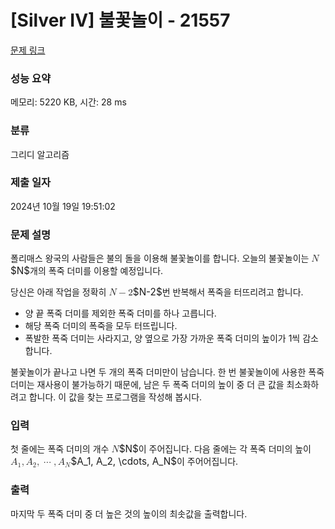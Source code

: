 # [Silver IV] 불꽃놀이 - 21557 

[문제 링크](https://www.acmicpc.net/problem/21557) 

### 성능 요약

메모리: 5220 KB, 시간: 28 ms

### 분류

그리디 알고리즘

### 제출 일자

2024년 10월 19일 19:51:02

### 문제 설명

<p>폴리매스 왕국의 사람들은 불의 돌을 이용해 불꽃놀이를 합니다. 오늘의 불꽃놀이는 <mjx-container class="MathJax" jax="CHTML" style="font-size: 109%; position: relative;"><mjx-math class="MJX-TEX" aria-hidden="true"><mjx-mi class="mjx-i"><mjx-c class="mjx-c1D441 TEX-I"></mjx-c></mjx-mi></mjx-math><mjx-assistive-mml unselectable="on" display="inline"><math xmlns="http://www.w3.org/1998/Math/MathML"><mi>N</mi></math></mjx-assistive-mml><span aria-hidden="true" class="no-mathjax mjx-copytext">$N$</span></mjx-container>개의 폭죽 더미를 이용할 예정입니다.</p>

<p>당신은 아래 작업을 정확히 <mjx-container class="MathJax" jax="CHTML" style="font-size: 109%; position: relative;"><mjx-math class="MJX-TEX" aria-hidden="true"><mjx-mi class="mjx-i"><mjx-c class="mjx-c1D441 TEX-I"></mjx-c></mjx-mi><mjx-mo class="mjx-n" space="3"><mjx-c class="mjx-c2212"></mjx-c></mjx-mo><mjx-mn class="mjx-n" space="3"><mjx-c class="mjx-c32"></mjx-c></mjx-mn></mjx-math><mjx-assistive-mml unselectable="on" display="inline"><math xmlns="http://www.w3.org/1998/Math/MathML"><mi>N</mi><mo>−</mo><mn>2</mn></math></mjx-assistive-mml><span aria-hidden="true" class="no-mathjax mjx-copytext">$N-2$</span></mjx-container>번 반복해서 폭죽을 터뜨리려고 합니다.</p>

<ul>
	<li>양 끝 폭죽 더미를 제외한 폭죽 더미를 하나 고릅니다.</li>
	<li>해당 폭죽 더미의 폭죽을 모두 터뜨립니다.</li>
	<li>폭발한 폭죽 더미는 사라지고, 양 옆으로 가장 가까운 폭죽 더미의 높이가 1씩 감소합니다.</li>
</ul>

<p>불꽃놀이가 끝나고 나면 두 개의 폭죽 더미만이 남습니다. 한 번 불꽃놀이에 사용한 폭죽 더미는 재사용이 불가능하기 때문에, 남은 두 폭죽 더미의 높이 중 더 큰 값을 최소화하려고 합니다. 이 값을 찾는 프로그램을 작성해 봅시다.</p>

### 입력 

 <p>첫 줄에는 폭죽 더미의 개수 <mjx-container class="MathJax" jax="CHTML" style="font-size: 109%; position: relative;"><mjx-math class="MJX-TEX" aria-hidden="true"><mjx-mi class="mjx-i"><mjx-c class="mjx-c1D441 TEX-I"></mjx-c></mjx-mi></mjx-math><mjx-assistive-mml unselectable="on" display="inline"><math xmlns="http://www.w3.org/1998/Math/MathML"><mi>N</mi></math></mjx-assistive-mml><span aria-hidden="true" class="no-mathjax mjx-copytext">$N$</span></mjx-container>이 주어집니다. 다음 줄에는 각 폭죽 더미의 높이 <mjx-container class="MathJax" jax="CHTML" style="font-size: 109%; position: relative;"><mjx-math class="MJX-TEX" aria-hidden="true"><mjx-msub><mjx-mi class="mjx-i"><mjx-c class="mjx-c1D434 TEX-I"></mjx-c></mjx-mi><mjx-script style="vertical-align: -0.15em;"><mjx-mn class="mjx-n" size="s"><mjx-c class="mjx-c31"></mjx-c></mjx-mn></mjx-script></mjx-msub><mjx-mo class="mjx-n"><mjx-c class="mjx-c2C"></mjx-c></mjx-mo><mjx-msub space="2"><mjx-mi class="mjx-i"><mjx-c class="mjx-c1D434 TEX-I"></mjx-c></mjx-mi><mjx-script style="vertical-align: -0.15em;"><mjx-mn class="mjx-n" size="s"><mjx-c class="mjx-c32"></mjx-c></mjx-mn></mjx-script></mjx-msub><mjx-mo class="mjx-n"><mjx-c class="mjx-c2C"></mjx-c></mjx-mo><mjx-mo class="mjx-n" space="2"><mjx-c class="mjx-c22EF"></mjx-c></mjx-mo><mjx-mo class="mjx-n" space="2"><mjx-c class="mjx-c2C"></mjx-c></mjx-mo><mjx-msub space="2"><mjx-mi class="mjx-i"><mjx-c class="mjx-c1D434 TEX-I"></mjx-c></mjx-mi><mjx-script style="vertical-align: -0.15em;"><mjx-mi class="mjx-i" size="s"><mjx-c class="mjx-c1D441 TEX-I"></mjx-c></mjx-mi></mjx-script></mjx-msub></mjx-math><mjx-assistive-mml unselectable="on" display="inline"><math xmlns="http://www.w3.org/1998/Math/MathML"><msub><mi>A</mi><mn>1</mn></msub><mo>,</mo><msub><mi>A</mi><mn>2</mn></msub><mo>,</mo><mo>⋯</mo><mo>,</mo><msub><mi>A</mi><mi>N</mi></msub></math></mjx-assistive-mml><span aria-hidden="true" class="no-mathjax mjx-copytext">$A_1, A_2, \cdots, A_N$</span></mjx-container>이 주어어집니다.</p>

### 출력 

 <p>마지막 두 폭죽 더미 중 더 높은 것의 높이의 최솟값을 출력합니다.</p>

